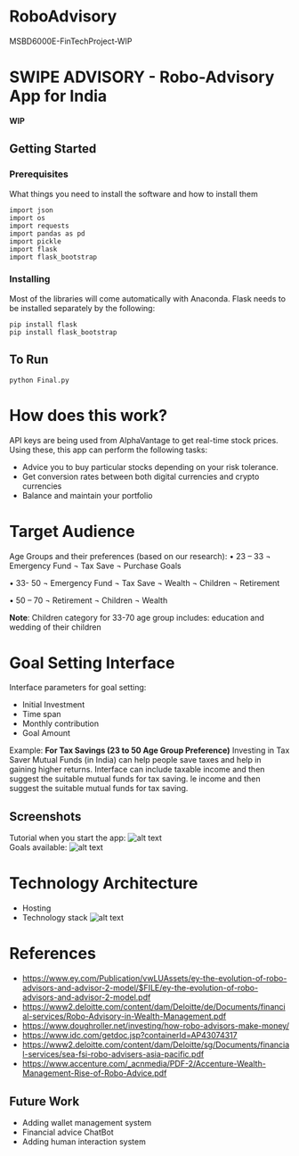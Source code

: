 # RoboAdvisory
MSBD6000E-FinTechProject-WIP

# SWIPE ADVISORY - Robo-Advisory App for India

**WIP**

## Getting Started

### Prerequisites

What things you need to install the software and how to install them

```
import json
import os
import requests
import pandas as pd
import pickle
import flask
import flask_bootstrap
```

### Installing
Most of the libraries will come automatically with Anaconda. Flask needs to be installed separately by the following:
```
pip install flask
pip install flask_bootstrap
```

## To Run
```
python Final.py
```

# How does this work?
API keys are being used from AlphaVantage to get real-time stock prices. Using these, this app can perform the following tasks:
- Advice you to buy particular stocks depending on your risk tolerance.
- Get conversion rates between both digital currencies and crypto currencies
- Balance and maintain your portfolio

# Target Audience

Age Groups and their preferences (based on our research):
•	23 – 33
¬	Emergency Fund
¬	Tax Save
¬	Purchase Goals

•	33- 50
¬	Emergency Fund
¬	Tax Save
¬	Wealth
¬	Children
¬	Retirement

•	50 – 70
¬	Retirement
¬	Children 
¬	Wealth

**Note**: Children category for 33-70 age group includes: education and wedding of their children

# Goal Setting Interface
Interface parameters for goal setting:
- Initial Investment
- Time span
- Monthly contribution
- Goal Amount

Example:
**For Tax Savings (23 to 50 Age Group Preference)**
Investing in Tax Saver Mutual Funds (in India) can help people save taxes and help in gaining higher returns. Interface can include taxable income and then suggest the suitable mutual funds for tax saving. 
le income and then suggest the suitable mutual funds for tax saving.

## Screenshots
Tutorial when you start the app: ![alt text](https://i.ibb.co/gRqYMYW/Screen-Shot-2019-03-30-at-15-46-27.png) <br/>
Goals available: ![alt text](https://i.ibb.co/QJ9nvxS/Screen-Shot-2019-03-30-at-15-54-21.png) <br/>

# Technology Architecture 
- Hosting
- Technology stack
 ![alt text](https://i.ibb.co/Bc7S8SN/System-Architecture.png)

# References
- https://www.ey.com/Publication/vwLUAssets/ey-the-evolution-of-robo-advisors-and-advisor-2-model/$FILE/ey-the-evolution-of-robo-advisors-and-advisor-2-model.pdf
- https://www2.deloitte.com/content/dam/Deloitte/de/Documents/financial-services/Robo-Advisory-in-Wealth-Management.pdf
- https://www.doughroller.net/investing/how-robo-advisors-make-money/
- https://www.idc.com/getdoc.jsp?containerId=AP43074317
- https://www2.deloitte.com/content/dam/Deloitte/sg/Documents/financial-services/sea-fsi-robo-advisers-asia-pacific.pdf
- https://www.accenture.com/_acnmedia/PDF-2/Accenture-Wealth-Management-Rise-of-Robo-Advice.pdf

## Future Work
- Adding wallet management system
- Financial advice ChatBot
- Adding human interaction system
